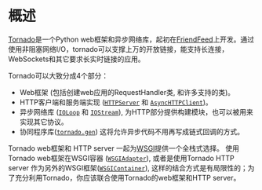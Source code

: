 # 概述

[Tornado](http://www.tornadoweb.org/)是一个Python web框架和异步网络库，起初在[FriendFeed](http://friendfeed.com/)上开发。通过使用非阻塞网络I/O，tornado可以支撑上万的开放链接，能支持长连接，WebSockets和其它要求长实时链接的应用。

Tornado可以大致分成4个部分：

- Web框架 (包括创建web应用的RequestHandler类, 和许多支持的类)。
- HTTP客户端和服务端实现 ([`HTTPServer`](http://www.tornadoweb.org/en/stable/httpserver.html#tornado.httpserver.HTTPServer) 和 [`AsyncHTTPClient`](http://www.tornadoweb.org/en/stable/httpclient.html#tornado.httpclient.AsyncHTTPClient))。
- 异步网络库 ([`IOLoop`](http://www.tornadoweb.org/en/stable/ioloop.html#tornado.ioloop.IOLoop) 和 [`IOStream`](http://www.tornadoweb.org/en/stable/iostream.html#tornado.iostream.IOStream)), 为HTTP部分提供构建模块，也可以被用来实现其它协议。
- 协同程序库([`tornado.gen`](http://www.tornadoweb.org/en/stable/gen.html#module-tornado.gen)) 这将允许异步代码不用再写成链式回调的方式。

Tornado web框架和 HTTP server 一起为[WSGI](http://www.python.org/dev/peps/pep-3333/)提供一个全栈式选择。 使用Tornado web框架在WSGI容器 ([`WSGIAdapter`](http://www.tornadoweb.org/en/stable/wsgi.html#tornado.wsgi.WSGIAdapter)), 或者是使用Tornado HTTP server 作为另外的WSGI框架([`WSGIContainer`](http://www.tornadoweb.org/en/stable/wsgi.html#tornado.wsgi.WSGIContainer)), 这样的结合方式是有局限性的；为了充分利用Tornado，你应该联合使用Tornado的web框架和HTTP server。